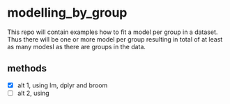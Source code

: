 # modelling_by_group  

This repo will contain examples how to fit a model per group in a dataset. Thus there will be one or more model per group resulting in total of at least as many modesl as there are groups in the data.  

## methods
- [x] alt 1, using lm, dplyr and broom  
- [ ] alt 2, using 
